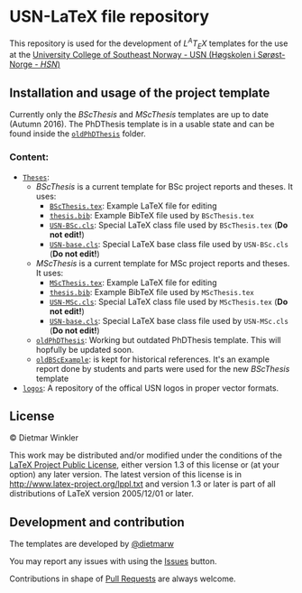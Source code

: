 # USN-LaTeX file repository
This repository is used for the development of *L<sup>A</sup>T<sub>E</sub>X* templates for the use at the
[University College of Southeast Norway - USN (Høgskolen i Sørøst-Norge - *HSN*)](http://www.usn.no)

## Installation and usage of the project template
Currently only the *BScThesis* and *MScThesis* templates are up to date (Autumn 2016).
The PhDThesis template is in a usable state and can be found
inside the [`oldPhDThesis`](Theses/oldPhDThesis) folder.

### Content:
* [`Theses`](Theses):
  * *BScThesis* is a current template for BSc project reports and theses. It uses:
    * [`BScThesis.tex`](Theses/BScThesis.tex): Example LaTeX file for editing
    * [`thesis.bib`](Theses/thesis.bib): Example BibTeX file used by `BScThesis.tex`
    * [`USN-BSc.cls`](Theses/USN-BSc.cls): Special LaTeX class file used by `BScThesis.tex` (**Do not edit!**)
    * [`USN-base.cls`](Theses/USN-base.cls): Special LaTeX base class file used by `USN-BSc.cls` (**Do not edit!**)
  * *MScThesis* is a current template for MSc project reports and theses. It uses:
    * [`MScThesis.tex`](Theses/MScThesis.tex): Example LaTeX file for editing
    * [`thesis.bib`](Theses/thesis.bib): Example BibTeX file used by `MScThesis.tex`
    * [`USN-MSc.cls`](Theses/USN-MSc.cls): Special LaTeX class file used by `MScThesis.tex` (**Do not edit!**)
    * [`USN-base.cls`](Theses/USN-base.cls): Special LaTeX base class file used by `USN-MSc.cls` (**Do not edit!**)
  * [`oldPhDThesis`](Theses/oldPhDThesis): Working but outdated PhDThesis template. This will hopfully be updated soon.
  * [`oldBScExample`](Theses/oldBScExample): is kept for historical references. It's an example report done by students and parts were used for the new *BScThesis* template
* [`logos`](logos): A repository of the offical USN logos in proper vector formats.

## License

&copy; Dietmar Winkler

This work may be distributed and/or modified under the
conditions of the [LaTeX Project Public License](LICENSE), either version 1.3
of this license or (at your option) any later version.
The latest version of this license is in
http://www.latex-project.org/lppl.txt
and version 1.3 or later is part of all distributions of LaTeX
version 2005/12/01 or later.

## Development and contribution
The templates are developed by [@dietmarw](https://github.com/dietmarw)

You may report any issues with using the [Issues](../../issues) button.

Contributions in shape of [Pull Requests](../../pulls) are always welcome.
